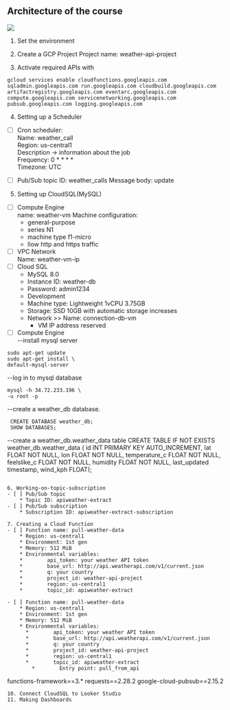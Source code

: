## Architecture of the course
<img src="https://github.com/team-data-science/dev-data-engineering-on-GCP/blob/main/1-Set_the_environment/Set%20the%20environment/Architecture.png">


1. Set the environment
   
2. Create a GCP Project
  Project name: weather-api-project

3. Activate required APIs with
```
gcloud services enable cloudfunctions.googleapis.com sqladmin.googleapis.com run.googleapis.com cloudbuild.googleapis.com artifactregistry.googleapis.com eventarc.googleapis.com compute.googleapis.com servicenetworking.googleapis.com pubsub.googleapis.com logging.googleapis.com
```
4. Setting up a Scheduler
- [ ] Cron scheduler:  
  Name: weather_call  
  Region: us-central1  
  Description → information about the job  
  Frequency: 0 * * * *  
  Timezone: UTC

- [ ] Pub/Sub topic ID: weather_calls
Message body: update

5. Setting up CloudSQL(MySQL)
- [ ] Compute Engine  
   name: weather-vm
   Machine configuration:
    * general-purpose
    * series N1
    * machine type f1-micro
    * llow http and https traffic
 - [ ] VPC Network  
    Name: weather-vm-ip
 - [ ] Cloud SQL
    * MySQL 8.0
    * Instance ID: weather-db
    * Password: admin1234
    * Development
    * Machine type: Lightweight 1vCPU 3.75GB
    * Storage: SSD 10GB with automatic storage increases
    * Network >> Name: connection-db-vm
        * VM IP address reserved
- [ ] Compute Engine  
--install mysql server
```
sudo apt-get update
sudo apt-get install \
default-mysql-server
```
--log in to mysql database
```
mysql -h 34.72.233.196 \
-u root -p
```
--create a weather_db database.
```
 CREATE DATABASE weather_db;
 SHOW DATABASES; 
```
--create a weather_db.weather_data table
CREATE TABLE IF NOT EXISTS weather_db.weather_data (
  	id INT PRIMARY KEY AUTO_INCREMENT,
  	lat FLOAT NOT NULL,
  	lon FLOAT NOT NULL,
  	temperature_c FLOAT NOT NULL,
  	feelslike_c FLOAT NOT NULL,
  	humidity FLOAT NOT NULL,
    last_updated timestamp,
  	wind_kph FLOAT);
```

6. Working-on-topic-subscription
- [ ] Pub/Sub topic
    * Topic ID: apiweather-extract
- [ ] Pub/Sub subscription
    * Subscription ID: apiweather-extract-subscription

7. Creating a Cloud Function
- [ ] Function name: pull-weather-data
    * Region: us-central1  
    * Environment: 1st gen  
    * Memory: 512 MiB  
    * Environmental variables:  
    *        api_token: your weather API token  
    *        base_url: http://api.weatherapi.com/v1/current.json  
    *        q: your country  
    *        project_id: weather-api-project  
    *        region: us-central1  
    *        topic_id: apiweather-extract

- [ ] Function name: pull-weather-data
    * Region: us-central1  
    * Environment: 1st gen  
    * Memory: 512 MiB  
    * Environmental variables:  
      *        api_token: your weather API token  
      *        base_url: http://api.weatherapi.com/v1/current.json  
      *        q: your country  
      *        project_id: weather-api-project  
      *        region: us-central1  
      *        topic_id: apiweather-extract  
        *        Entry point: pull_from_api

```
functions-framework==3.*
requests==2.28.2
google-cloud-pubsub==2.15.2
```
10. Connect CloudSQL to Looker Studio
11. Making Dashboards
